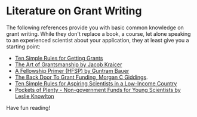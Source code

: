 
# Literature on Grant Writing

The following references provide you with basic common knowledge on grant writing. While they don't replace a book, a course, let alone speaking to an experienced scientist about your application, they at least give you a starting point:

* [Ten Simple Rules for Getting Grants](http://www.ploscompbiol.org/article/info%3Adoi%2F10.1371%2Fjournal.pcbi.0020012)
* [The Art of Grantsmanship by Jacob Kraicer](http://www.hfsp.org/funding/art-grantsmanship)
* [A Fellowship Primer (HFSP) by Guntram Bauer](http://www.hfsp.org/sites/www.hfsp.org/files/webfm/PRIMER.pdf)
* [The Back Door To Grant Funding, Morgan C Giddings](http://grantdynamo.com).
* [Ten Simple Rules for Aspiring Scientists in a Low-Income Country](http://www.ploscompbiol.org/article/info%3Adoi%2F10.1371%2Fjournal.pcbi.1000024)
* [Pockets of Plenty - Non-government Funds for Young Scientists by Leslie Knowlton](http://www.hfsp.org/sites/www.hfsp.org/files/webfm/Fellows/PocketsOfPlenty-NYAS.pdf)

Have fun reading!

